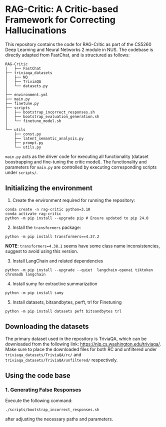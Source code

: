 # RAG-Critic: A Critic-based Framework for Correcting Hallucinations

This repository contains the code for RAG-Critic as part of the CS5260 Deep Learning and Neural Networks 2 module in NUS. The codebase is directly adapted from FastChat, and is structured as follows:

```
RAG-Critic
|   ├── FastChat
├── triviaqa_datasets
│   ├── NQ
│   ├── TriviaQA
│   └── datasets.py
│
├── environment.yml
├── main.py
├── finetune.py
├── scripts
│   ├── bootstrap_incorrect_responses.sh
│   ├── bootstrap_evaluation_generation.sh
│   └── finetune_model.sh
│
└── utils
    ├── const.py
    ├── latent_semantic_analysis.py
    ├── prompt.py
    └── utils.py
```

`main.py` acts as the driver code for executing all functionality (dataset boostrapping and fine-tuning the critic model). The functionality and parameters for `main.py` are controlled by executing corresponding scripts under `scripts/`.

## Initializing the environment

1. Create the environment required for running the repository:

```
conda create -n rag-critic python=3.10
conda activate rag-critic
python -m pip install --upgrade pip # Ensure updated to pip 24.0
```

2. Install the `transformers` package:

```
python -m pip install transformers==4.37.2
```

**NOTE**: `transformers=4.38.1` seems have some class name inconsistencies, suggest to avoid using this version.

<!-- 3. Install the FastChat dependencies:

```
cd FastChat
python -m pip install -e ".[model_worker,webui]"
``` -->

3. Install LangChain and related dependencies

```
python -m pip install --upgrade --quiet  langchain-openai tiktoken chromadb langchain
```

4. Install sumy for extractive summarization

```
python -m pip install sumy
```

5. Install datasets, bitsandbytes, perft, trl for Finetuning

```
python -m pip install datasets peft bitsandbytes trl
```

## Downloading the datasets

The primary dataset used in the repository is TriviaQA, which can be downloaded from the following link: https://nlp.cs.washington.edu/triviaqa/. Make sure to place the downloaded files for both RC and unfiltered under `triviaqa_datasets/TriviaQA/rc/` and `triviaqa_datasets/TriviaQA/unfiltered/` respectively.

## Using the code base

### 1. Generating False Responses

Execute the following command:

```
./scripts/bootstrap_incorrect_responses.sh
```

after adjusting the necessary paths and parameters.
